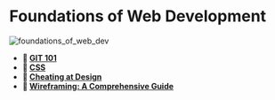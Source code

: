 # Foundations of Web Development

![foundations_of_web_dev](https://d33wubrfki0l68.cloudfront.net/c759f6065c8cc4dd9b24559f6db0131f7feba1a4/da33e/en/blog/uploads/low-fid-wireframe.png)

* **📖 [GIT 101](https://codeworksacademy.com/fs-student-guide/resources/wk1/01-GIT)**
* **📖 [CSS](https://codeworksacademy.com/fs-student-guide/resources/wk1/03-CSS)**
* **📖 [Cheating at Design](https://codeworksacademy.com/fs-student-guide/resources/wk1/04-Cheating-at-Design)**
* **📖 [Wireframing: A Comprehensive Guide](https://codeworksacademy.com/fs-student-guide/resources/wk1/06-Wireframing)**
